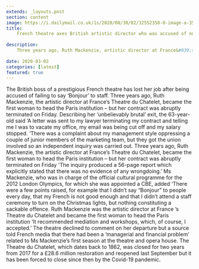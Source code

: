 ```yaml
---
extends: _layouts.post
section: content
image: https://i.dailymail.co.uk/1s/2020/08/30/02/32552358-0-image-a-35_1598749246046.jpg 
title: 
	French theatre axes British artistic director who was accused of not saying &#039;Bonjour&#039; to staff
       
description: 
	Three years ago, Ruth Mackenzie, artistic director at France&#039;s Theatre du Chatelet, became the first woman to head the Paris institution - but her contract was abruptly terminated on Friday.
       
date: 2020-03-02 
categories: [latest] 
featured: true 
--- 
```

The British boss of a prestigious French theatre has lost her job after being accused of failing to say &lsquo;Bonjour&rsquo; to staff.
Three years ago, Ruth Mackenzie, the artistic director at France&rsquo;s Theatre du Chatelet, became the first woman to head the Paris institution &ndash; but her contract was abruptly terminated on Friday.
Describing her &lsquo;unbelievably brutal&rsquo; exit, the 63-year-old said &lsquo;A letter was sent to my lawyer terminating my contract and telling me I was to vacate my office, my email was being cut off and my salary stopped.
&lsquo;There was a complaint about my management style oppressing a couple of junior members of the marketing team, but they got the union involved so an independent inquiry was carried out.
Three years ago, Ruth Mackenzie, the artistic director at France&rsquo;s Theatre du Chatelet, became the first woman to head the Paris institution &ndash; but her contract was abruptly terminated on Friday
&#039;The inquiry produced a 56-page report which explicitly stated that there was no evidence of any wrongdoing.&rsquo;
Ms Mackenzie, who was in charge of the official cultural programme for the 2012 London Olympics, for which she was appointed a CBE, added &lsquo;There were a few points raised, for example that I didn&rsquo;t say &ldquo;Bonjour&rdquo; to people every day, that my French is not good enough and that I didn&rsquo;t attend a staff ceremony to turn on the Christmas lights, but nothing constituting a sackable offence.
Ruth Mackenzie was the artistic director at France &rsquo;s Theatre du Chatelet and became the first woman to head the Paris institution
&lsquo;It recommended mediation and workshops, which, of course, I accepted.&rsquo;
The theatre declined to comment on her departure but a source told French media that there had been a &lsquo;managerial and financial problem&rsquo; related to Ms Mackenzie&rsquo;s first season at the theatre and opera house.
The Theatre du Chatelet, which dates back to 1862, was closed for two years from 2017 for a &pound;28.6 million restoration and reopened last September but it has been forced to close since then by the Covid-19 pandemic.
